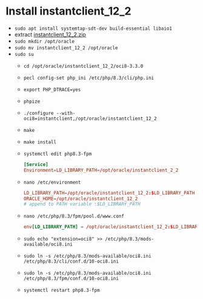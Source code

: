 # Install instantclient_12_2

- `sudo apt install systemtap-sdt-dev build-essential libaio1`
- extract [instantclient_12_2.zip](../app/instantclient_12_2.zip)
- `sudo mkdir /opt/oracle`
- `sudo mv instantclient_12_2 /opt/oracle`
- `sudo su`
  - `cd /opt/oracle/instantclient_12_2/oci8-3.3.0`
  - `pecl config-set php_ini /etc/php/8.3/cli/php.ini`
  - `export PHP_DTRACE=yes`
  - `phpize`
  - `./configure --with-oci8=instantclient,/opt/oracle/instantclient_12_2`
  - `make`
  - `make install`
  - `systemctl edit php8.3-fpm`

    ```.conf
    [Service]
    Environment=LD_LIBRARY_PATH=/opt/oracle/instantclient_2_2
    ```

  - `nano /etc/environment`

    ```.conf
    LD_LIBRARY_PATH=/opt/oracle/instantclient_12_2:$LD_LIBRARY_PATH
    ORACLE_HOME=/opt/oracle/instantclient_12_2
    # append to PATH variable :$LD_LIBRARY_PATH
    ```

  - `nano /etc/php/8.3/fpm/pool.d/www.conf`

    ```.conf
    env[LD_LIBRARY_PATH] = /opt/oracle/instantclient_12_2:$LD_LIBRARY_PATH
    ```

  - `sudo echo "extension=oci8" >> /etc/php/8.3/mods-available/oci8.ini`
  - `sudo ln -s /etc/php/8.3/mods-available/oci8.ini /etc/php/8.3/cli/conf.d/10-oci8.ini`
  - `sudo ln -s /etc/php/8.3/mods-available/oci8.ini /etc/php/8.3/fpm/conf.d/10-oci8.ini`
  - `systemctl restart php8.3-fpm`
